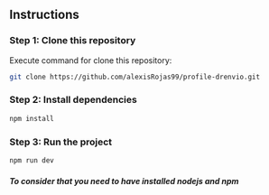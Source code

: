 ## Instructions

### Step 1: Clone this repository
Execute command for clone this repository:
```bash
git clone https://github.com/alexisRojas99/profile-drenvio.git
```
### Step 2: Install dependencies
```bash
npm install
```
### Step 3: Run the project
```bash
npm run dev
```

##### To consider that you need to have installed nodejs and npm
